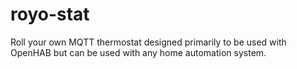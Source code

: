 # royo-stat
Roll your own MQTT thermostat designed primarily to be used with OpenHAB but can be used with any home automation system.
